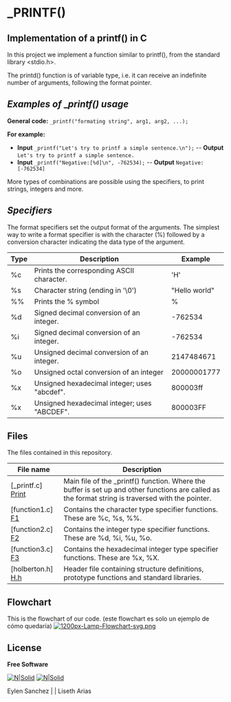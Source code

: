 # _PRINTF()
## Implementation of a printf() in C

In this project we implement a function similar to printf(), from the standard  library <stdio.h>.

The printd() function is of variable type, i.e. it can receive an indefinite number of arguments, following the format pointer.

## _Examples of_ __printf() usage_

**General code:** ```_printf("formating string", arg1, arg2, ...);```

**For example:**

- **Input** ```_printf("Let's try to printf a simple sentence.\n");```
-- **Output** ```Let's try to printf a simple sentence.```
- **Input** ```_printf("Negative:[%d]\n", -762534);```
-- **Output** ```Negative:[-762534]```

More types of combinations are possible using the specifiers, to print strings, integers and more.

## _Specifiers_
The format specifiers set the output format of the arguments.
The simplest way to write a format specifier is with the character (%) followed by a conversion character indicating the data type of the argument.

| Type |   Description | Example   |
| ------ | ------ | ------ |
| %c | Prints the corresponding ASCII character. |'H' |
| %s | Character string (ending in '\0') |"Hello world" |
| %% | Prints the % symbol | % |
| %d | Signed decimal conversion of an integer. | -762534 |
| %i | Signed decimal conversion of an integer. | -762534 |
| %u | Unsigned decimal conversion of an integer. | 2147484671|
| %o | Unsigned octal conversion of an integer |20000001777 |
| %x | Unsigned hexadecimal integer; uses "abcdef". | 800003ff|
| %x | Unsigned hexadecimal integer; uses "ABCDEF". | 800003FF|


## Files

The files contained in this repository.

| File name  |Description |
| ------ | ------ |
| [_printf.c] [Print]| Main file of the _printf() function. Where the buffer is set up and other functions are called as the format string is traversed with the pointer. |
| [function1.c] [F1]|Contains the character type specifier functions. These are %c, %s, %%. |
| [function2.c] [F2] | Contains the integer type specifier functions. These are %d, %i, %u, %o. |
| [function3.c] [F3]| Contains the hexadecimal integer type specifier functions. These are %x, %X. |
| [holberton.h] [H.h]| Header file containing structure definitions, prototype functions and standard libraries. |

## Flowchart

This is the flowchart of our code. (este flowchart es solo un ejemplo de cómo quedaría)
[![1200px-Lamp-Flowchart-svg.png](https://i.postimg.cc/3xjNz7Nq/1200px-Lamp-Flowchart-svg.png)](https://postimg.cc/tsT9VKhd)

## License

**Free Software**

[![N|Solid](https://i.postimg.cc/FKh7hgp9/pngegg.png)](https://twitter.com/EylenSnchez1) [![N|Solid](https://i.postimg.cc/FKh7hgp9/pngegg.png)](https://twitter.com/Lisethav55) 

Eylen Sanchez | | Liseth Arias

[//]: # (These are reference links used in the body of this note. - )

   [Print]: <https://github.com/EylenS/Assays/blob/main/_printf.c>
   [F1]: <https://github.com/EylenS/Assays/blob/main/function1.c>
   [F2]: <https://github.com/EylenS/Assays/blob/main/function2.c>
   [F3]: <https://github.com/EylenS/Assays/blob/main/function3.c>
   [H.h]: <https://github.com/EylenS/Assays/blob/main/holberton.h>
